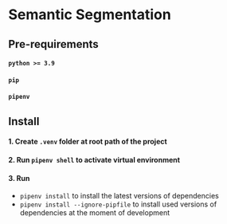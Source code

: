 # Semantic Segmentation

## Pre-requirements
#### `python >= 3.9`
#### `pip`
#### `pipenv`

## Install

#### 1. Create `.venv` folder at root path of the project
#### 2. Run `pipenv shell` to activate virtual environment
#### 3. Run 
- `pipenv install` to install the latest versions of dependencies
- `pipenv install --ignore-pipfile` to install used versions of dependencies at the moment of development
